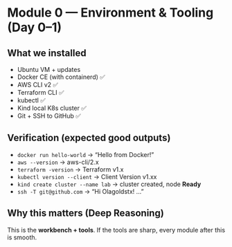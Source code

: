 # Module 0 — Environment & Tooling (Day 0–1)

## What we installed
- Ubuntu VM + updates
- Docker CE (with containerd) ✅
- AWS CLI v2 ✅
- Terraform CLI ✅
- kubectl ✅
- Kind local K8s cluster ✅
- Git + SSH to GitHub ✅

## Verification (expected good outputs)
- `docker run hello-world` → “Hello from Docker!”
- `aws --version` → aws-cli/2.x
- `terraform -version` → Terraform v1.x
- `kubectl version --client` → Client Version v1.xx
- `kind create cluster --name lab` → cluster created, node **Ready**
- `ssh -T git@github.com` → “Hi Olagoldstx! …”

## Why this matters (Deep Reasoning)
This is the **workbench + tools**. If the tools are sharp, every module after this is smooth.
